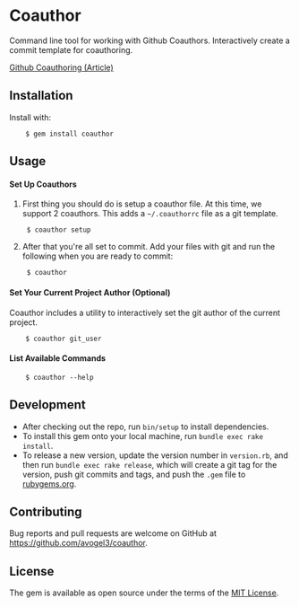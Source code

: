 # Coauthor

Command line tool for working with Github Coauthors. Interactively create a commit template for coauthoring.

[Github Coauthoring (Article)](https://help.github.com/articles/creating-a-commit-with-multiple-authors/)

## Installation

Install with:
  		
  		$ gem install coauthor

## Usage

#### Set Up Coauthors

1) First thing you should do is setup a coauthor file. At this time, we support 2 coauthors. This adds a `~/.coauthorrc` file as a git template.

      	$ coauthor setup

2) After that you're all set to commit. Add your files with git and run the following when you are ready to commit:
  		
  		$ coauthor

#### Set Your Current Project Author (Optional)

Coauthor includes a utility to interactively set the git author of the current project. 

		$ coauthor git_user

#### List Available Commands

		$ coauthor --help

## Development

* After checking out the repo, run `bin/setup` to install dependencies.
* To install this gem onto your local machine, run `bundle exec rake install`. 
* To release a new version, update the version number in `version.rb`, and then run `bundle exec rake release`, which will create a git tag for the version, push git commits and tags, and push the `.gem` file to [rubygems.org](https://rubygems.org).

## Contributing

Bug reports and pull requests are welcome on GitHub at https://github.com/avogel3/coauthor.

## License

The gem is available as open source under the terms of the [MIT License](https://opensource.org/licenses/MIT).